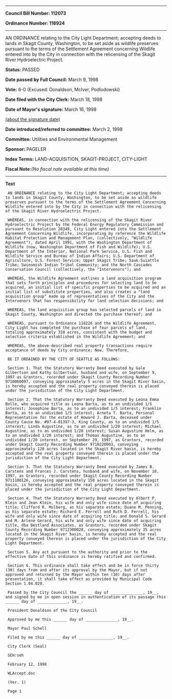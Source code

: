 

********

**Council Bill Number: 112073**
   
**Ordinance Number: 118924**
********

 AN ORDINANCE relating to the City Light Department; accepting deeds to lands in Skagit County, Washington, to be set aside as wildlife preserves pursuant to the terms of the Settlement Agreement concerning Wildlife entered into by the City in connection with the relicensing of the Skagit River Hydroelectric Project.

**Status:** PASSED
   
**Date passed by Full Council:** March 9, 1998
   
**Vote:** 6-0 (Excused: Donaldson, McIver, Podlodowski)
   
**Date filed with the City Clerk:** March 18, 1998
   
**Date of Mayor's signature:** March 16, 1998
   
[(about the signature date)](/~public/approvaldate.htm)
   
   
   
**Date introduced/referred to committee:** March 2, 1998
   
**Committee:** Utilities and Environmental Management
   
**Sponsor:** PAGELER
   
   
**Index Terms:** LAND-ACQUISITION, SKAGIT-PROJECT, CITY-LIGHT

**Fiscal Note:**_(No fiscal note available at this time)_

********

**Text**
   
```
 AN ORDINANCE relating to the City Light Department; accepting deeds to lands in Skagit County, Washington, to be set aside as wildlife preserves pursuant to the terms of the Settlement Agreement Concerning Wildlife entered into by the City in connection with the relicensing of the Skagit River Hydroelectric Project.

 WHEREAS, in connection with the relicensing of the Skagit River Hydroelectric Project by the Federal Energy Regulatory Commission and pursuant to Resolution 28349, City Light entered into the Settlement Agreement Concerning Wildlife, incorporating by reference the Wildlife Habitat Protection and Management Plan, (collectively, "Wildlife Agreement"), dated April 1991, with the Washington Department of Wildlife (now, Washington Department of Fish and Wildlife); U.S. Department of the Interior, National Park Service, U.S. Fish and Wildlife Service and Bureau of Indian Affairs; U.S. Department of Agriculture, U.S. Forest Service; Upper Skagit Tribe; Sauk-Suiattle Tribe; Swinomish Indian Tribal Community; and the North Cascades Conservation Council (collectively, the "Intervenors"); and

 WHEREAS, the Wildlife Agreement outlines a land acquisition program that sets forth principles and procedures for selecting land to be acquired, an initial list of specific properties to be acquired and an initial list of substitute properties, and also creates a "land acquisition group" made up of representatives of the City and the Intervenors that has responsibility for land selection decisions; and

 WHEREAS, the land acquisition group has selected parcels of land in Skagit County, Washington and directed the purchase thereof; and

 WHEREAS, pursuant to Ordinance 118226 and the Wildlife Agreement, City Light has completed the purchase of four parcels of land, totaling approximately 310 acres, consistent with the budget and selection criteria established in the Wildlife Agreement; and

 WHEREAS, the above-described real property transactions require acceptance of deeds by City ordinance; Now, Therefore,

 BE IT ORDAINED BY THE CITY OF SEATTLE AS FOLLOWS:

 Section 1. That the Statutory Warranty Deed executed by Gale Gilbertson and Kathy Gilbertson, husband and wife, on September 9, 1997 as Grantors, recorded under Skagit County Recording Number 9710060097, conveying approximately 5 acres in the Skagit River basin, is hereby accepted and the real property conveyed therein is placed under the jurisdiction of the City Light Department.

 Section 2. That the Statutory Warranty Deed executed by Leona Emma Bolle, who acquired title as Leona Barta, as to an undivided 1/5 interest; Josephine Barta, as to an undivided 1/5 interest; Franklin Barta, as to an undivided 1/5 interest; Arneta T. Barta, Personal Representative for the estate of Howard J. Barta, deceased under County Cause No. #97-4-01397-3, King County, as to an undivided 1/5 interest; Linda Augustine, as to an undivided 1/20 interest; Michael Augustine, as to an undivided 1/20 interest; Susan Augustine Helm, as to an undivided 1/20 interest; and Thomas Augustine, as to an undivided 1/20 interest, on September 29, 1997, as Grantors, recorded under Skagit County Recording Number 9710220003, conveying approximately 120 acres located in the Skagit River basin, is hereby accepted and the real property conveyed therein is placed under the jurisdiction of the City Light Department.

 Section 3. That the Statutory Warranty Deed executed by James B. Carstens and Frances J. Carstens, husband and wife, on November 10, 1997, as Grantors, recorded under Skagit County Recording Number 9711100126, conveying approximately 150 acres located in the Skagit basin, is hereby accepted and the real property conveyed therein is placed under the jurisdiction of the City Light Department.

 Section 4. That the Statutory Warranty Deed executed by Albert P. Klein and Jean Klein, his wife and only wife since date of acquiring title; Clifford R. Mulberg, as his separate estate; Duane M. Penning, as his separate estate; Richard E. Ferrell and Ruth D. Ferrell, his wife and only wife since date of acquiring title; and Donald S. Gerard and M. Arlene Gerard, his wife and only wife since date of acquiring title, dba Bestland Associates, as Grantors, recorded under Skagit County Recording Number 9712300028, conveying approximately 35 acres located in the Skagit River basin, is hereby accepted and the real property conveyed therein is placed under the jurisdiction of the City Light Department.

 Section 5. Any act pursuant to the authority and prior to the effective date of this ordinance is hereby ratified and confirmed.

 Section 6. This ordinance shall take effect and be in force thirty (30) days from and after its approval by the Mayor, but if not approved and returned by the Mayor within ten (10) days after presentation, it shall take effect as provided by Municipal Code Section 1.04.020.

 Passed by the City Council the ______ day of ______________, 19__, and signed by me in open session in authentication of its passage this ______ day of _____________, 19__.

 President Donaldson of the City Council

 Approved by me this ______ day of ______________, 19__.

 Mayor Paul Schell

 Filed by me this ______ day of _______________, 19__.

 City Clerk (Seal)

 SEH:seh

 February 12, 1998

 WLAccept.doc

 (Ver. 1)

 Page 1

```

